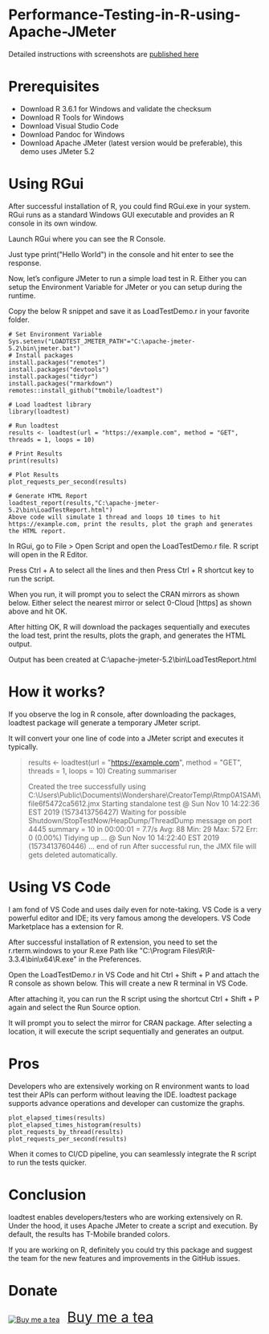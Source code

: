 # Performance-Testing-in-R-using-Apache-JMeter

Detailed instructions with screenshots are [published here](https://qainsights.com/performance-testing-in-r-using-apache-jmeter/)

# Prerequisites
* Download R 3.6.1 for Windows and validate the checksum
* Download R Tools for Windows
* Download Visual Studio Code
* Download Pandoc for Windows
* Download Apache JMeter (latest version would be preferable), this demo uses JMeter 5.2

# Using RGui
After successful installation of R, you could find RGui.exe in your system. RGui runs as a standard Windows GUI executable and provides an R console in its own window.

Launch RGui where you can see the R Console.

Just type print("Hello World") in the console and hit enter to see the response.

Now, let’s configure JMeter to run a simple load test in R. Either you can setup the Environment Variable for JMeter or you can setup during the runtime.

Copy the below R snippet and save it as LoadTestDemo.r in your favorite folder.

```
# Set Environment Variable
Sys.setenv("LOADTEST_JMETER_PATH"="C:\apache-jmeter-5.2\bin\jmeter.bat")
# Install packages
install.packages("remotes")
install.packages("devtools")
install.packages("tidyr")
install.packages("rmarkdown")
remotes::install_github("tmobile/loadtest")

# Load loadtest library
library(loadtest)

# Run loadtest
results <- loadtest(url = "https://example.com", method = "GET", threads = 1, loops = 10)

# Print Results
print(results)

# Plot Results
plot_requests_per_second(results)

# Generate HTML Report
loadtest_report(results,"C:\apache-jmeter-5.2\bin\LoadTestReport.html")
Above code will simulate 1 thread and loops 10 times to hit https://example.com, print the results, plot the graph and generates the HTML report.
```

In RGui, go to File > Open Script and open the LoadTestDemo.r file. R script will open in the R Editor.

Press Ctrl + A to select all the lines and then Press Ctrl + R shortcut key to run the script.

When you run, it will prompt you to select the CRAN mirrors as shown below.
Either select the nearest mirror or select 0-Cloud [https] as shown above and hit OK.

After hitting OK, R will download the packages sequentially and executes the load test, print the results, plots the graph, and generates the HTML output.

Output has been created at C:\apache-jmeter-5.2\bin\LoadTestReport.html

# How it works?
If you observe the log in R console, after downloading the packages, loadtest package will generate a temporary JMeter script.

It will convert your one line of code into a JMeter script and executes it typically.

> results <- loadtest(url = "https://example.com", method = "GET", threads = 1, loops = 10)
Creating summariser <summary>
Created the tree successfully using C:\Users\Public\Documents\Wondershare\CreatorTemp\Rtmp0A1SAM\file6f5472ca5612.jmx
Starting standalone test @ Sun Nov 10 14:22:36 EST 2019 (1573413756427)
Waiting for possible Shutdown/StopTestNow/HeapDump/ThreadDump message on port 4445
summary =     10 in 00:00:01 =    7.7/s Avg:    88 Min:    29 Max:   572 Err:     0 (0.00%)
Tidying up ...    @ Sun Nov 10 14:22:40 EST 2019 (1573413760446)
... end of run
After successful run, the JMX file will gets deleted automatically.

# Using VS Code
I am fond of VS Code and uses daily even for note-taking. VS Code is a very powerful editor and IDE; its very famous among the developers. VS Code Marketplace has a extension for R.

After successful installation of R extension, you need to set the r.rterm.windows to your R.exe Path like "C:\\Program Files\\R\\R-3.3.4\\bin\\x64\\R.exe" in the Preferences.

Open the LoadTestDemo.r in VS Code and hit Ctrl + Shift + P and attach the R console as shown below. This will create a new R terminal in VS Code.

After attaching it, you can run the R script using the shortcut Ctrl + Shift + P again and select the Run Source option.

It will prompt you to select the mirror for CRAN package. After selecting a location, it will execute the script sequentially and generates an output.

# Pros
Developers who are extensively working on R environment wants to load test their APIs can perform without leaving the IDE. loadtest package supports advance operations and developer can customize the graphs.

```
plot_elapsed_times(results)
plot_elapsed_times_histogram(results)
plot_requests_by_thread(results)
plot_requests_per_second(results)
```
When it comes to CI/CD pipeline, you can seamlessly integrate the R script to run the tests quicker.

# Conclusion
loadtest enables developers/testers who are working extensively on R. Under the hood, it uses Apache JMeter to create a script and execution. By default, the results has T-Mobile branded colors.

If you are working on R, definitely you could try this package and suggest the team for the new features and improvements in the GitHub issues.

# Donate
<a target="_blank" href="https://www.buymeacoffee.com/qainsights"><img src="https://cdn.buymeacoffee.com/buttons/bmc-new-btn-logo.svg" alt="Buy me a tea"><span style="margin-left:15px;font-size:28px !important;">Buy me a tea</span></a>
